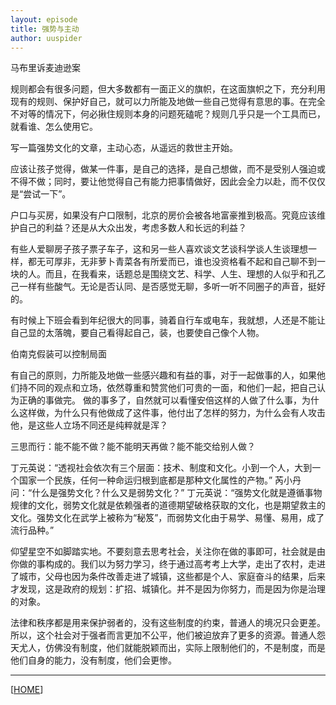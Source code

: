 ```yaml
---
layout: episode
title: 强势与主动
author: uuspider
---
```

马布里诉麦迪逊案


规则都会有很多问题，但大多数都有一面正义的旗帜，在这面旗帜之下，充分利用现有的规则、保护好自己，就可以力所能及地做一些自己觉得有意思的事。在完全不对等的情况下，何必揪住规则本身的问题死磕呢？规则几乎只是一个工具而已，就看谁、怎么使用它。

写一篇强势文化的文章，主动心态，从遥远的救世主开始。

应该让孩子觉得，做某一件事，是自己的选择，是自己想做，而不是受别人强迫或不得不做；同时，要让他觉得自己有能力把事情做好，因此会全力以赴，而不仅仅是“尝试一下”。

户口与买房，如果没有户口限制，北京的房价会被各地富豪推到极高。究竟应该维护自己的利益？还是从大众出发，考虑多数人和长远的利益？

有些人爱聊房子孩子票子车子，这和另一些人喜欢谈文艺谈科学谈人生谈理想一样，都无可厚非，无非萝卜青菜各有所爱而已，谁也没资格看不起和自己聊不到一块的人。而且，在我看来，话题总是围绕文艺、科学、人生、理想的人似乎和孔乙己一样有些酸气。无论是否认同、是否感觉无聊，多听一听不同圈子的声音，挺好的。

有时候上下班会看到年纪很大的同事，骑着自行车或电车，我就想，人还是不能让自己显的太落魄，要自己看得起自己，装，也要使自己像个人物。

伯南克假装可以控制局面

有自己的原则，力所能及地做一些感兴趣和有益的事，对于一起做事的人，如果他们持不同的观点和立场，依然尊重和赞赏他们可贵的一面，和他们一起，把自己认为正确的事做完。
做的事多了，自然就可以看懂安倍这样的人做了什么事，为什么这样做，为什么只有他做成了这件事，他付出了怎样的努力，为什么会有人攻击他，是这些人立场不同还是纯粹就是浑？

三思而行：能不能不做？能不能明天再做？能不能交给别人做？

丁元英说：“透视社会依次有三个层面：技术、制度和文化。小到一个人，大到一个国家一个民族，任何一种命运归根到底都是那种文化属性的产物。”
芮小丹问：“什么是强势文化？什么又是弱势文化？”
丁元英说：“强势文化就是遵循事物规律的文化，弱势文化就是依赖强者的道德期望破格获取的文化，也是期望救主的文化。强势文化在武学上被称为“秘笈”，而弱势文化由于易学、易懂、易用，成了流行品种。”



仰望星空不如脚踏实地。不要刻意去思考社会，关注你在做的事即可，社会就是由你做的事构成的。我们以为努力学习，终于通过高考考上大学，走出了农村，走进了城市，父母也因为条件改善走进了城镇，这些都是个人、家庭奋斗的结果，后来才发现，这是政府的规划：扩招、城镇化。并不是因为你努力，而是因为你是治理的对象。


法律和秩序都是用来保护弱者的，没有这些制度的约束，普通人的境况只会更差。所以，这个社会对于强者而言更加不公平，他们被迫放弃了更多的资源。普通人怨天尤人，仿佛没有制度，他们就能脱颖而出，实际上限制他们的，不是制度，而是他们自身的能力，没有制度，他们会更惨。


***

[[HOME][episode]]

[episode]:http://about.uuspider.com/2019/06/02/episodeindex.html
